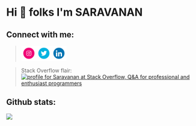 
<h1>Hi 👋 folks I'm SARAVANAN</h1>

## Connect with me:
>[<img src="https://github.com/vklsaravanan/vklsaravanan/blob/main/logos/371907300_INSTAGRAM_ICON_TRANSPARENT_400.gif" width="40" height="40" />](https://www.instagram.com/vkl_saravanan/)[<img src="https://github.com/vklsaravanan/vklsaravanan/blob/main/logos/371907030_TWITTER_ICON_TRANSPARENT_400.gif" width="40" height="40">](https://twitter.com/VklSaravanan)[<img src="https://github.com/vklsaravanan/vklsaravanan/blob/main/logos/372102050_LINKEDIN_ICON_TRANSPARENT_400.gif" width="40" height="40">](https://www.linkedin.com/in/saravanan-raja-8015a820a/) 

>  Stack Overflow flair:<br>
<a href="https://stackoverflow.com/users/16570902/saravanan"><img src="https://stackoverflow.com/users/flair/16570902.png?theme=dark" width="208" height="58" alt="profile for Saravanan at Stack Overflow, Q&amp;A for professional and enthusiast programmers" title="profile for Saravanan at Stack Overflow, Q&amp;A for professional and enthusiast programmers"></a>

  <h2>Github stats:</h2>
  <img src="https://github-readme-stats.vercel.app/api/top-langs/?username=vklsaravanan&hide=javascript,css,scss,html/theme=tokyonight"><br>
</p>
